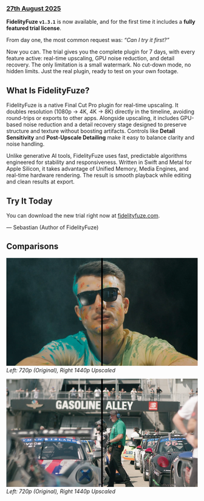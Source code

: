 ### [27th August 2025](/news/20250827)

**FidelityFuze `v1.3.1`** is now available, and for the first time it includes a **fully featured trial license**.  

From day one, the most common request was: *“Can I try it first?”* 

Now you can. The trial gives you the complete plugin for 7 days, with every feature active: real-time upscaling, GPU noise reduction, and detail recovery. The only limitation is a small watermark. No cut-down mode, no hidden limits. Just the real plugin, ready to test on your own footage. 

## What Is FidelityFuze?  
FidelityFuze is a native Final Cut Pro plugin for real-time upscaling. It doubles resolution (1080p → 4K, 4K → 8K) directly in the timeline, avoiding round-trips or exports to other apps. Alongside upscaling, it includes GPU-based noise reduction and a detail recovery stage designed to preserve structure and texture without boosting artifacts. Controls like **Detail Sensitivity** and **Post-Upscale Detailing** make it easy to balance clarity and noise handling.  

Unlike generative AI tools, FidelityFuze uses fast, predictable algorithms engineered for stability and responsiveness. Written in Swift and Metal for Apple Silicon, it takes advantage of Unified Memory, Media Engines, and real-time hardware rendering. The result is smooth playback while editing and clean results at export.

## Try It Today  
You can download the new trial right now at [fidelityfuze.com](https://fidelityfuze.com).

— Sebastian (Author of FidelityFuze)

## Comparisons  

![](/static/fidelityfuze-comparison-01.webp)  
*Left: 720p (Original), Right 1440p Upscaled* 

![](/static/fidelityfuze-comparison-02.webp)  
*Left: 720p (Original), Right 1440p Upscaled*  
